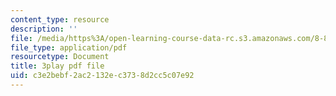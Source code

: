 ```yaml
---
content_type: resource
description: ''
file: /media/https%3A/open-learning-course-data-rc.s3.amazonaws.com/8-821-string-theory-and-holographic-duality-fall-2014/c3e2bebf2ac2132ec3738d2cc5c07e92_75zfIar62c.pdf
file_type: application/pdf
resourcetype: Document
title: 3play pdf file
uid: c3e2bebf-2ac2-132e-c373-8d2cc5c07e92
---
```

